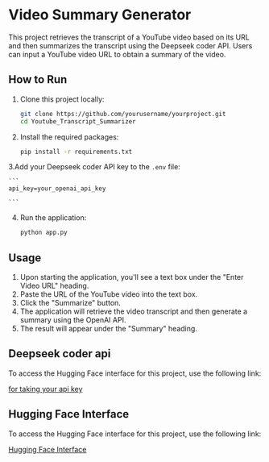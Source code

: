 # Video Summary Generator

This project retrieves the transcript of a YouTube video based on its URL and then summarizes the transcript using the Deepseek coder API. Users can input a YouTube video URL to obtain a summary of the video.

## How to Run

1. Clone this project locally:

    ```bash
    git clone https://github.com/yourusername/yourproject.git
    cd Youtube_Transcript_Summarizer
    ```

2. Install the required packages:

    ```bash
    pip install -r requirements.txt
    ```

3.Add your Deepseek coder API key to the `.env` file:
    
    ```
    api_key=your_openai_api_key 

    ```

4. Run the application:

    ```bash
    python app.py
    ```


## Usage

1. Upon starting the application, you'll see a text box under the "Enter Video URL" heading.
2. Paste the URL of the YouTube video into the text box.
3. Click the "Summarize" button.
4. The application will retrieve the video transcript and then generate a summary using the OpenAI API.
5. The result will appear under the "Summary" heading.

## Deepseek coder api

To access the Hugging Face interface for this project, use the following link:

[for taking your api key](https://platform.deepseek.com/api_keys)


## Hugging Face Interface

To access the Hugging Face interface for this project, use the following link:

[Hugging Face Interface](https://huggingface.co/spaces/KAHRAMAN42/youtube_transcript)



